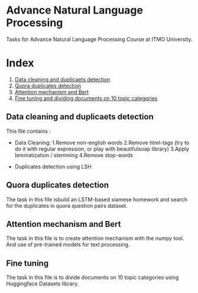 # Advance Natural Language Processing
Tasks for Advance Natural Language Processing Course at ITMO University.

# Index
1. [Data cleaning and duplicaets detection](#Data_cleaning_and_duplicaets_detection)
2. [Quora duplicates detection](#Quora_duplicates_detection)
3. [Attention mechanism and Bert](#Attention_mechanism_and_Bert)
4. [Fine tuning and dividing documents on 10 topic categories](#Fine_tuning)

## 
## Data cleaning and duplicaets detection
This file contains :
- Data Cleaning:
1.Remove non-english words
2.Remove html-tags (try to do it with regular expression, or play with beautifulsoap library)
3.Apply lemmatization / stemming
4.Remove stop-words

- Duplicates detection using LSH

## Quora duplicates detection
The task in this file isbuild an LSTM-based siamese homework and search for the duplicates in quora question pairs dataset.

## Attention mechanism and Bert
The task in this file is to create attention mechanism with the numpy tool. And use of pre-trained models for text processing.

## Fine tuning
The task in this file is to divide documents on 10 topic categories using Huggingface Datasets library.
